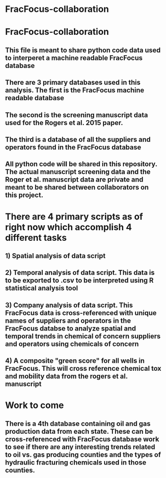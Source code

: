 # FracFocus-collaboration
# FracFocus-collaboration
## This file is meant to share python code data used to interperet a machine readable FracFocus database
## There are 3 primary databases used in this analysis.  The first is the FracFocus machine readable database
## The second is the screening manuscript data used for the Rogers et al. 2015 paper.
## The third is a database of all the suppliers and operators found in the FracFocus database
## All python code will be shared in this repository.  The actual manuscript screening data and the Roger et al. manuscript data are private and meant to be shared between collaborators on this project.

# There are 4 primary scripts as of right now which accomplish 4 different tasks
## 1) Spatial analysis of data script
## 2) Temporal analysis of data script.  This data is to be exported to .csv to be interpreted using R statistical analysis tool
## 3) Company analysis of data script.  This FracFocus data is cross-referenced with unique names of suppliers and operators in the FracFocus databse to analyze spatial and temporal trends in chemical of concern suppliers and operators using chemicals of concern
## 4) A composite "green score" for all wells in FracFocus.  This will cross reference chemical tox and mobility data from the rogers et al. manuscript

# Work to come
## There is a 4th database containing oil and gas production data from each state.  These can be cross-referenced with FracFocus database work to see if there are any interesting trends related to oil vs. gas producing counties and the types of hydraulic fracturing chemicals used in those counties.
